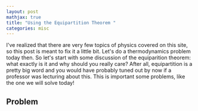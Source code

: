 ```yaml
---
layout: post
mathjax: true
title: "Using the Equipartition Theorem "
categories: misc
---
```


I've realized that there are very few topics of physics covered on this site, so this post is meant to fix it a little bit.
Let's do a thermodynamics problem today then.
So let's start with some discussion of the equiparition theorem: what exactly is it and why should you really care?
After all, equipartition is a pretty big word and you would have probably tuned out by now if a professor was lecturing about this.
This is important some problems, like the one we will solve today!

## Problem
